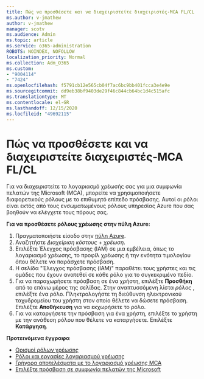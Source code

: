 ```yaml
---
title: Πώς να προσθέσετε και να διαχειριστείτε διαχειριστές-MCA FL/CL
ms.author: v-jmathew
author: v-jmathew
manager: scotv
ms.audience: Admin
ms.topic: article
ms.service: o365-administration
ROBOTS: NOINDEX, NOFOLLOW
localization_priority: Normal
ms.collection: Adm_O365
ms.custom:
- "9004114"
- "7424"
ms.openlocfilehash: f5791cb12e565cb04f7ac6bc9bb401fcca3e4e9e
ms.sourcegitcommit: dd9eb38bf9403de29f46c844cb64bc1d4c515afc
ms.translationtype: MT
ms.contentlocale: el-GR
ms.lasthandoff: 12/15/2020
ms.locfileid: "49692115"
---
```

# <a name="how-to-add-and-manage-admins---mca-flcl"></a>Πώς να προσθέσετε και να διαχειριστείτε διαχειριστές-MCA FL/CL

Για να διαχειριστείτε το λογαριασμό χρέωσής σας για μια συμφωνία πελατών της Microsoft (MCA), μπορείτε να χρησιμοποιήσετε διαφορετικούς ρόλους με το επιθυμητό επίπεδο πρόσβασης. Αυτοί οι ρόλοι είναι εκτός από τους ενσωματωμένους ρόλους υπηρεσίας Azure που σας βοηθούν να ελέγχετε τους πόρους σας.

**Για να προσθέσετε ρόλους χρέωσης στην πύλη Azure:**

1. Πραγματοποιήστε είσοδο στην [πύλη Azure](https://portal.azure.com/).
2. Αναζητήστε *Διαχείριση κόστους + χρέωση*.
3. Επιλέξτε Έλεγχος πρόσβασης (IAM) σε μια εμβέλεια, όπως το λογαριασμό χρέωσης, το προφίλ χρέωσης ή την ενότητα τιμολογίου όπου θέλετε να παράσχετε πρόσβαση.
4. Η σελίδα "Έλεγχος πρόσβασης (IAM)" παραθέτει τους χρήστες και τις ομάδες που έχουν ανατεθεί σε κάθε ρόλο για το συγκεκριμένο πεδίο.
5. Για να παραχωρήσετε πρόσβαση σε ένα χρήστη, επιλέξτε **Προσθήκη** από το επάνω μέρος της σελίδας. Στην αναπτυσσόμενη λίστα *ρόλος* , επιλέξτε ένα ρόλο. Πληκτρολογήστε τη διεύθυνση ηλεκτρονικού ταχυδρομείου του χρήστη στον οποίο θέλετε να δώσετε πρόσβαση. Επιλέξτε **Αποθήκευση** για να εκχωρήσετε το ρόλο.
6. Για να καταργήσετε την πρόσβαση για ένα χρήστη, επιλέξτε το χρήστη με την ανάθεση ρόλου που θέλετε να καταργήσετε. Επιλέξτε **Κατάργηση**.

**Προτεινόμενα έγγραφα**

- [Ορισμοί ρόλων χρέωσης](https://docs.microsoft.com/azure/cost-management-billing/manage/understand-mca-roles)
- [Ρόλοι και εργασίες λογαριασμού χρέωσης](https://docs.microsoft.com/azure/cost-management-billing/manage/understand-mca-roles#billing-account-roles-and-tasks)
- [Γρήγορα αποτελέσματα με το λογαριασμό χρέωσης MCA](https://docs.microsoft.com/azure/cost-management-billing/understand/mca-overview)
- [Επιλέξτε πρόσβαση σε συμφωνία πελατών της Microsoft](https://docs.microsoft.com/azure/cost-management-billing/manage/change-credit-card?WT.mc_id=Portal-Microsoft_Azure_Support%22%20%5Cl%20%22manage-credit-cards-for-a-microsoft-customer-agreement%22%20%5Ct%20%22_blank#check-the-type-of-your-account)
